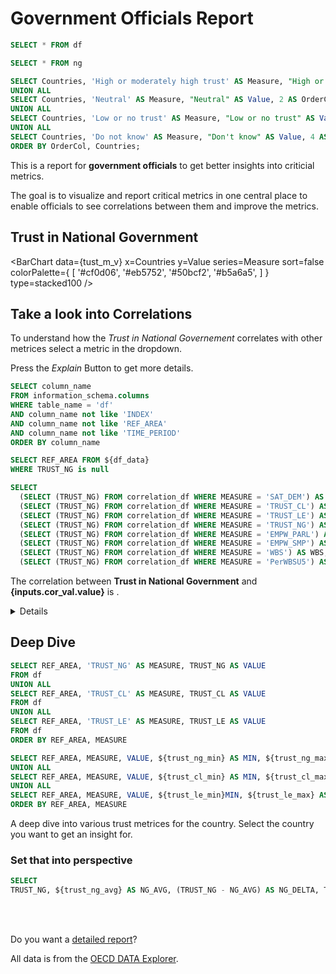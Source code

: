# Government Officials Report

```sql df_data
SELECT * FROM df
```

```sql trust
SELECT * FROM ng
```


```sql tust_m_v
SELECT Countries, 'High or moderately high trust' AS Measure, "High or moderately high trust" AS Value, 1 AS OrderCol FROM ng
UNION ALL
SELECT Countries, 'Neutral' AS Measure, "Neutral" AS Value, 2 AS OrderCol FROM ng
UNION ALL
SELECT Countries, 'Low or no trust' AS Measure, "Low or no trust" AS Value, 3 AS OrderCol FROM ng
UNION ALL
SELECT Countries, 'Do not know' AS Measure, "Don't know" AS Value, 4 AS OrderCol FROM ng
ORDER BY OrderCol, Countries;

```

<script>

$: trust_ng_min = Math.min(...grouped_data.filter(item => item.MEASURE === 'TRUST_NG' && item.VALUE !== null).map(item => item.VALUE));
$: trust_ng_max = Math.max(...grouped_data.filter(item => item.MEASURE === 'TRUST_NG' && item.VALUE !== null).map(item => item.VALUE));
$: trust_ng_avg = grouped_data.filter(item => item.MEASURE === 'TRUST_NG' && item.VALUE !== null).reduce((acc, item, _, array) => acc + item.VALUE / array.length, 0);

$: trust_cl_min = Math.min(...grouped_data.filter(item => item.MEASURE === 'TRUST_CL' && item.VALUE !== null).map(item => item.VALUE));
$: trust_cl_max = Math.max(...grouped_data.filter(item => item.MEASURE === 'TRUST_CL' && item.VALUE !== null).map(item => item.VALUE));
$: trust_cl_avg = grouped_data.filter(item => item.MEASURE === 'TRUST_CL' && item.VALUE !== null).reduce((acc, item, _, array) => acc + item.VALUE / array.length, 0);

$: trust_le_min = Math.min(...grouped_data.filter(item => item.MEASURE === 'TRUST_LE' && item.VALUE !== null).map(item => item.VALUE));
$: trust_le_max = Math.max(...grouped_data.filter(item => item.MEASURE === 'TRUST_LE' && item.VALUE !== null).map(item => item.VALUE));
$: trust_le_avg = grouped_data.filter(item => item.MEASURE === 'TRUST_LE' && item.VALUE !== null).reduce((acc, item, _, array) => acc + item.VALUE / array.length, 0);

$: gpt_resp = "Loading explanation"

</script>

This is a report for **government officials** to get better insights into criticial metrics. <br>

The goal is to visualize and report critical metrics in one central place to enable officials to see correlations between them and improve the metrics.

## Trust in National Government

<BarChart 
    data={tust_m_v} 
    x=Countries 
    y=Value
    series=Measure
    sort=false
    colorPalette={
        [
        '#cf0d06',
        '#eb5752',
        '#50bcf2',
        '#b5a6a5',
        ]
    }
    type=stacked100
/>



## Take a look into Correlations

To understand how the _Trust in National Governement_ correlates with other metrices select a metric in the dropdown.

Press the _Explain_ Button to get more details.

```sql col_names
SELECT column_name 
FROM information_schema.columns 
WHERE table_name = 'df' 
AND column_name not like 'INDEX'
AND column_name not like 'REF_AREA'
AND column_name not like 'TIME_PERIOD'
ORDER BY column_name
```

```sql trust_undefined
SELECT REF_AREA FROM ${df_data}
WHERE TRUST_NG is null
```

<Dropdown
    name=cor_val
    data={col_names}
    value=column_name
/>

<LineChart 
    data={df_data} 
    x=REF_AREA 
    y={inputs.cor_val.value}
    y2='TRUST_NG'
    y2SeriesType=bar
/>

```sql correlation
SELECT 
  (SELECT (TRUST_NG) FROM correlation_df WHERE MEASURE = 'SAT_DEM') AS SAT_DEM,
  (SELECT (TRUST_NG) FROM correlation_df WHERE MEASURE = 'TRUST_CL') AS TRUST_CL,
  (SELECT (TRUST_NG) FROM correlation_df WHERE MEASURE = 'TRUST_LE') AS TRUST_LE,
  (SELECT (TRUST_NG) FROM correlation_df WHERE MEASURE = 'TRUST_NG') AS TRUST_NG,
  (SELECT (TRUST_NG) FROM correlation_df WHERE MEASURE = 'EMPW_PARL') AS EMPW_PARL,
  (SELECT (TRUST_NG) FROM correlation_df WHERE MEASURE = 'EMPW_SMP') AS EMPW_SMP,
  (SELECT (TRUST_NG) FROM correlation_df WHERE MEASURE = 'WBS') AS WBS,
  (SELECT (TRUST_NG) FROM correlation_df WHERE MEASURE = 'PerWBSU5') AS PerWBSU5
```

The correlation between **Trust in National Government** and **{inputs.cor_val.value}** is <Value data={correlation} column={inputs.cor_val.value}/>.<br>


<Details title='Trust in National Government is not identified for:'>

{#each trust_undefined as entry}

- {entry.REF_AREA}

{/each}

</Details>


## Deep Dive
```sql grouped_data
SELECT REF_AREA, 'TRUST_NG' AS MEASURE, TRUST_NG AS VALUE
FROM df 
UNION ALL
SELECT REF_AREA, 'TRUST_CL' AS MEASURE, TRUST_CL AS VALUE
FROM df 
UNION ALL
SELECT REF_AREA, 'TRUST_LE' AS MEASURE, TRUST_LE AS VALUE
FROM df
ORDER BY REF_AREA, MEASURE
```

```sql grouped_country_data
SELECT REF_AREA, MEASURE, VALUE, ${trust_ng_min} AS MIN, ${trust_ng_max} AS MAX, ${trust_ng_avg} AS AVG FROM ${grouped_data} WHERE REF_AREA LIKE '${inputs.ref_val.value}' AND MEASURE LIKE 'TRUST_NG'
UNION ALL
SELECT REF_AREA, MEASURE, VALUE, ${trust_cl_min} AS MIN, ${trust_cl_max} AS MAX, ${trust_cl_avg} AS AVG FROM ${grouped_data} WHERE REF_AREA LIKE '${inputs.ref_val.value}' AND MEASURE LIKE 'TRUST_CL'
UNION ALL
SELECT REF_AREA, MEASURE, VALUE, ${trust_le_min}MIN, ${trust_le_max} AS MAX, ${trust_le_avg} AS AVG FROM ${grouped_data} WHERE REF_AREA LIKE '${inputs.ref_val.value}' AND MEASURE LIKE 'TRUST_LE'
ORDER BY REF_AREA, MEASURE
```

A deep dive into various trust metrices for the country. 
Select the country you want to get an insight for.



<Dropdown
    name=ref_val
    data={df_data}
    value=REF_AREA
/>
<BoxPlot 
    data={grouped_country_data}
    name=MEASURE
    midpoint=VALUE
    intervalTop=MIN
    intervalBottom=MAX
/>

### Set that into perspective

```sql comparison_values
SELECT 
TRUST_NG, ${trust_ng_avg} AS NG_AVG, (TRUST_NG - NG_AVG) AS NG_DELTA, TRUST_CL, ${trust_cl_avg} as CL_AVG, (TRUST_CL - CL_AVG) AS CL_DELTA, TRUST_LE, ${trust_le_avg} as LE_AVG, (TRUST_LE - LE_AVG) AS LE_DELTA FROM df WHERE REF_AREA LIKE '${inputs.ref_val.value}'
```

<BigValue 
  data={comparison_values}
  title='Trust in National Government'
  value=TRUST_NG
  comparison=NG_DELTA
  comparisonTitle="compared to avg"
/>

<BigValue 
  data={comparison_values}
  title='Trust in Courts and legal system'
  value=TRUST_CL
  comparison=CL_DELTA
  comparisonTitle="compared to avg"
/>

<BigValue 
  data={comparison_values}
  title='Trust in legislature'
  value=TRUST_LE
  comparison=LE_DELTA
  comparisonTitle="compared to avg"
/>

<br>
<br>

Do you want a [detailed report]({inputs.ref_val.value})?

All data is from the [OECD DATA Explorer](https://data-explorer.oecd.org). <br>